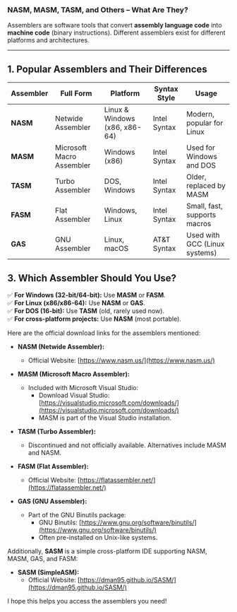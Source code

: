 ### **NASM, MASM, TASM, and Others – What Are They?**  

Assemblers are software tools that convert **assembly language code** into **machine code** (binary instructions). Different assemblers exist for different platforms and architectures.

---

## **1. Popular Assemblers and Their Differences**  

| **Assembler** | **Full Form** | **Platform** | **Syntax Style** | **Usage** |
|-------------|--------------|------------|---------------|--------|
| **NASM**  | Netwide Assembler | Linux & Windows (x86, x86-64) | Intel Syntax | Modern, popular for Linux |
| **MASM**  | Microsoft Macro Assembler | Windows (x86) | Intel Syntax | Used for Windows and DOS |
| **TASM**  | Turbo Assembler | DOS, Windows | Intel Syntax | Older, replaced by MASM |
| **FASM**  | Flat Assembler | Windows, Linux | Intel Syntax | Small, fast, supports macros |
| **GAS**   | GNU Assembler | Linux, macOS | AT&T Syntax | Used with GCC (Linux systems) |

## **3. Which Assembler Should You Use?**
✅ **For Windows (32-bit/64-bit):** Use **MASM** or **FASM**.  
✅ **For Linux (x86/x86-64):** Use **NASM** or **GAS**.  
✅ **For DOS (16-bit):** Use **TASM** (old, rarely used now).  
✅ **For cross-platform projects:** Use **NASM** (most portable).  

Here are the official download links for the assemblers mentioned:

- **NASM (Netwide Assembler):**
  - Official Website: [https://www.nasm.us/](https://www.nasm.us/)

- **MASM (Microsoft Macro Assembler):**
  - Included with Microsoft Visual Studio:
    - Download Visual Studio: [https://visualstudio.microsoft.com/downloads/](https://visualstudio.microsoft.com/downloads/)
    - MASM is part of the Visual Studio installation.

- **TASM (Turbo Assembler):**
  - Discontinued and not officially available. Alternatives include MASM and NASM.

- **FASM (Flat Assembler):**
  - Official Website: [https://flatassembler.net/](https://flatassembler.net/)

- **GAS (GNU Assembler):**
  - Part of the GNU Binutils package:
    - GNU Binutils: [https://www.gnu.org/software/binutils/](https://www.gnu.org/software/binutils/)
    - Often pre-installed on Unix-like systems.

Additionally, **SASM** is a simple cross-platform IDE supporting NASM, MASM, GAS, and FASM:

- **SASM (SimpleASM):**
  - Official Website: [https://dman95.github.io/SASM/](https://dman95.github.io/SASM/)

I hope this helps you access the assemblers you need! 
